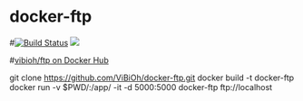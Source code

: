 # docker-ftp

#[![Build Status](https://travis-ci.org/ViBiOh/docker-ftp.svg?branch=master)](https://travis-ci.org/ViBiOh/docker-ftp) [![](https://images.microbadger.com/badges/image/vibioh/ftp.svg)](https://microbadger.com/images/vibioh/ftp "Get your own image badge on microbadger.com")

#[vibioh/ftp on Docker Hub](https://hub.docker.com/r/vibioh/ftp/)

git clone https://github.com/ViBiOh/docker-ftp.git
docker build -t docker-ftp
docker run -v $PWD/:/app/ -it -d 5000:5000 docker-ftp
ftp://localhost

